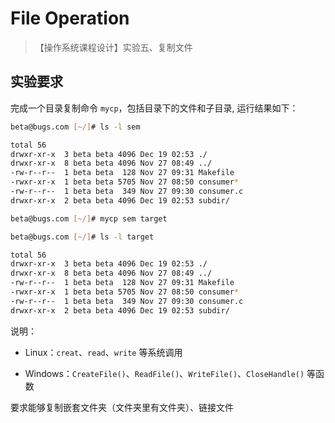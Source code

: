# File Operation

>【操作系统课程设计】实验五、复制文件

## 实验要求

完成一个目录复制命令 `mycp`，包括目录下的文件和子目录, 运行结果如下：

``` bash
beta@bugs.com [~/]# ls -l sem

total 56
drwxr-xr-x  3 beta beta 4096 Dec 19 02:53 ./
drwxr-xr-x  8 beta beta 4096 Nov 27 08:49 ../
-rw-r--r--  1 beta beta  128 Nov 27 09:31 Makefile
-rwxr-xr-x  1 beta beta 5705 Nov 27 08:50 consumer*
-rw-r--r--  1 beta beta  349 Nov 27 09:30 consumer.c
drwxr-xr-x  2 beta beta 4096 Dec 19 02:53 subdir/

beta@bugs.com [~/]# mycp sem target

beta@bugs.com [~/]# ls -l target

total 56
drwxr-xr-x  3 beta beta 4096 Dec 19 02:53 ./
drwxr-xr-x  8 beta beta 4096 Nov 27 08:49 ../
-rw-r--r--  1 beta beta  128 Nov 27 09:31 Makefile
-rwxr-xr-x  1 beta beta 5705 Nov 27 08:50 consumer*
-rw-r--r--  1 beta beta  349 Nov 27 09:30 consumer.c
drwxr-xr-x  2 beta beta 4096 Dec 19 02:53 subdir/
```
 
说明：

- Linux：`creat`、`read`、`write` 等系统调用

- Windows：`CreateFile()`、`ReadFile()`、`WriteFile()`、`CloseHandle()` 等函数

要求能够复制嵌套文件夹（文件夹里有文件夹）、链接文件